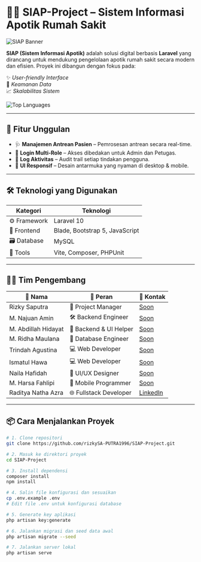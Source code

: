 # 👨‍⚕️ SIAP-Project – Sistem Informasi Apotik Rumah Sakit

![SIAP Banner](https://i.pinimg.com/736x/4e/05/41/4e054127c7b7c5db50a1857845cae312.jpg)

**SIAP (Sistem Informasi Apotik)** adalah solusi digital berbasis **Laravel** yang dirancang untuk mendukung pengelolaan apotik rumah sakit secara modern dan efisien. Proyek ini dibangun dengan fokus pada:

✨ *User-friendly Interface*  
🔐 *Keamanan Data*  
📈 *Skalabilitas Sistem*

![Top Languages](https://github-readme-stats.vercel.app/api/top-langs/?username=rizkySA-PUTRA1996&theme=dark&hide_border=false&include_all_commits=false&count_private=false&layout=compact)

---

## 🚀 Fitur Unggulan

- 🩺 **Manajemen Antrean Pasien** – Pemrosesan antrean secara real-time.
- 🔐 **Login Multi-Role** – Akses dibedakan untuk Admin dan Petugas.
- 📝 **Log Aktivitas** – Audit trail setiap tindakan pengguna.
- 📱 **UI Responsif** – Desain antarmuka yang nyaman di desktop & mobile.

---

## 🛠️ Teknologi yang Digunakan

| Kategori     | Teknologi                                                |
|--------------|-----------------------------------------------------------|
| ⚙️ Framework | Laravel 10                                                |
| 🎨 Frontend  | Blade, Bootstrap 5, JavaScript                            |
| 🗃️ Database | MySQL                                                     |
| 🔧 Tools     | Vite, Composer, PHPUnit                                   |

---

## 👨‍💻 Tim Pengembang

| 👤 Nama                  | 🧰 Peran                 | 🔗 Kontak                                                              |
|--------------------------|--------------------------|------------------------------------------------------------------------|
| Rizky Saputra            | 👔 Project Manager        | [Soon]()                                                              |
| M. Najuan Amin           | 🛠️ Backend Engineer       | [Soon]()                                                              |
| M. Abdillah Hidayat      | 🧪 Backend & UI Helper    | [Soon]()                                                              |
| M. Ridha Maulana         | 🧮 Database Engineer      | [Soon]()                                                              |
| Trindah Agustina         | 💻 Web Developer          | [Soon]()                                                              |
| Ismatul Hawa             | 💻 Web Developer          | [Soon]()                                                              |
| Naila Hafidah            | 🎨 UI/UX Designer         | [Soon]()                                                              |
| M. Harsa Fahlipi         | 📱 Mobile Programmer      | [Soon]()                                                              |
| Raditya Natha Azra       | 🌐 Fullstack Developer    | [LinkedIn](https://www.linkedin.com/in/raditya-azra-880a52241/)      |

---

## 📦 Cara Menjalankan Proyek

```bash
# 1. Clone repositori
git clone https://github.com/rizkySA-PUTRA1996/SIAP-Project.git

# 2. Masuk ke direktori proyek
cd SIAP-Project

# 3. Install dependensi
composer install
npm install

# 4. Salin file konfigurasi dan sesuaikan
cp .env.example .env
# Edit file .env untuk konfigurasi database

# 5. Generate key aplikasi
php artisan key:generate

# 6. Jalankan migrasi dan seed data awal
php artisan migrate --seed

# 7. Jalankan server lokal
php artisan serve
